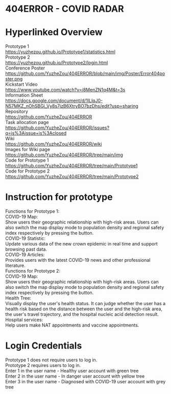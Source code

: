 # 404ERROR - COVID RADAR
# Hyperlinked Overview
Prototype 1<br>
https://yuzhezou.github.io/Prototype1/statistics.html<br>
Prototype 2<br>
https://yuzhezou.github.io/Prototype2/login.html<br>
Conference Poster<br>
https://github.com/YuzheZou/404ERROR/blob/main/img/Poster/Error404poster.png<br>
Kickstart Video<br>
https://www.youtube.com/watch?v=i8MenZN1q4M&t=3s<br>
Information Sheet<br>
https://docs.google.com/document/d/1ILlqJ0-N57MKZ_nOhSBGi_Vy8s7jzB6XtryBO7bzDhs/edit?usp=sharing<br>
Repository<br>
https://github.com/YuzheZou/404ERROR<br>
Task allocation page<br>
https://github.com/YuzheZou/404ERROR/issues?q=is%3Aissue+is%3Aclosed<br>
Wiki<br>
https://github.com/YuzheZou/404ERROR/wiki<br>
Images for Wiki page<br>
https://github.com/YuzheZou/404ERROR/tree/main/img<br>
Code for Prototype 1<br>
https://github.com/YuzheZou/404ERROR/tree/main/Prototype1<br>
Code for Prototype 2<br>
https://github.com/YuzheZou/404ERROR/tree/main/Prototype2<br>
# Instruction for prototype
Functions for Prototype 1:<br>
COVID-19 Map: <br>
Show users their geographic relationship with high-risk areas. Users can also switch the map display mode to population density and regional safety index respectively by pressing the button.<br>
COVID-19 Statistic: <br>
Update various data of the new crown epidemic in real time and support browsing past data.<br>
COVID-19 Articles: <br>
Provides users with the latest COVID-19 news and other professional literature.<br>
Functions for Prototype 2:<br>
COVID-19 Map: <br>
Show users their geographic relationship with high-risk areas. Users can also switch the map display mode to population density and regional safety index respectively by pressing the button.<br>
Health Tree: <br>
Visually display the user's health status. It can judge whether the user has a health risk based on the distance between the user and the high-risk area, the user's travel trajectory, and the hospital nucleic acid detection result.<br>
Hospital services:<br>
Help users make NAT appointments and vaccine appointments.<br>

# Login Credentials
Prototype 1 does not require users to log in.<br>
Prototype 2 requires users to log in.<br>
Enter 1 in the user name - Healthy user account with green tree<br>
Enter 2 in the user name - In danger user account with yellow tree<br>
Enter 3 in the user name - Diagnosed with COVID-19 user account with grey tree<br>
